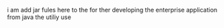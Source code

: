 i am add jar fules here to the 
for ther developing the enterprise application from  java the utiliy use 

